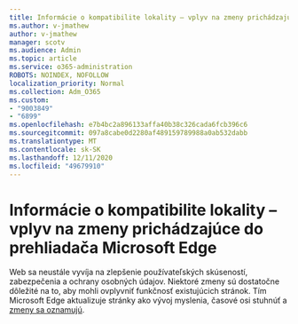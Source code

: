```yaml
---
title: Informácie o kompatibilite lokality – vplyv na zmeny prichádzajúce do prehliadača Microsoft Edge
ms.author: v-jmathew
author: v-jmathew
manager: scotv
ms.audience: Admin
ms.topic: article
ms.service: o365-administration
ROBOTS: NOINDEX, NOFOLLOW
localization_priority: Normal
ms.collection: Adm_O365
ms.custom:
- "9003849"
- "6899"
ms.openlocfilehash: e7b4bc2a896133affa40b38c326cada6fcb396c6
ms.sourcegitcommit: 097a8cabe0d2280af489159789988a0ab532dabb
ms.translationtype: MT
ms.contentlocale: sk-SK
ms.lasthandoff: 12/11/2020
ms.locfileid: "49679910"
---
```

# <a name="learn-about-site-compatibilityaffecting-changes-coming-to-microsoft-edge"></a>Informácie o kompatibilite lokality – vplyv na zmeny prichádzajúce do prehliadača Microsoft Edge

Web sa neustále vyvíja na zlepšenie používateľských skúseností, zabezpečenia a ochrany osobných údajov. Niektoré zmeny sú dostatočne dôležité na to, aby mohli ovplyvniť funkčnosť existujúcich stránok. Tím Microsoft Edge aktualizuje stránky ako vývoj myslenia, časové osi stuhnúť a [zmeny sa oznamujú](https://go.microsoft.com/fwlink/?linkid=2135534).
